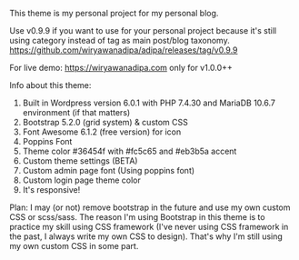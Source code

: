 This theme is my personal project for my personal blog.

Use v0.9.9 if you want to use for your personal project because it's still using category instead of tag as main post/blog taxonomy. https://github.com/wiryawanadipa/adipa/releases/tag/v0.9.9

For live demo: https://wiryawanadipa.com only for v1.0.0++

Info about this theme:
1. Built in Wordpress version 6.0.1 with PHP 7.4.30 and MariaDB 10.6.7 environment (if that matters)
2. Bootstrap 5.2.0 (grid system) & custom CSS
3. Font Awesome 6.1.2 (free version) for icon
4. Poppins Font
5. Theme color #36454f with #fc5c65 and #eb3b5a accent
6. Custom theme settings (BETA)
7. Custom admin page font (Using poppins font)
8. Custom login page theme color
9. It's responsive!

Plan:
I may (or not) remove bootstrap in the future and use my own custom CSS or scss/sass. The reason I'm using Bootstrap in this theme is to practice my skill using CSS framework (I've never using CSS framework in the past, I always write my own CSS to design). That's why I'm still using my own custom CSS in some part.